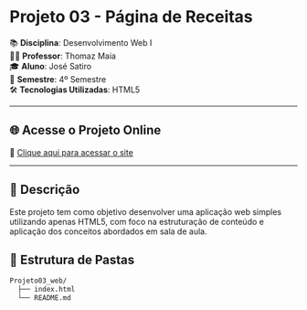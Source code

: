 # Projeto 03 - Página de Receitas

📚 **Disciplina**: Desenvolvimento Web I  
👨‍🏫 **Professor**: Thomaz Maia  
🎓 **Aluno**: José Satiro  
📅 **Semestre**: 4º Semestre  
🛠️ **Tecnologias Utilizadas**: HTML5

---

## 🌐 Acesse o Projeto Online

🔗 [Clique aqui para acessar o site](https://SatiroDev.github.io/Projeto03_web/)

---

## 📌 Descrição

Este projeto tem como objetivo desenvolver uma aplicação web simples utilizando apenas HTML5, com foco na estruturação de conteúdo e aplicação dos conceitos abordados em sala de aula.


## 📁 Estrutura de Pastas

```bash
Projeto03_web/
  ├── index.html
  └── README.md
```
